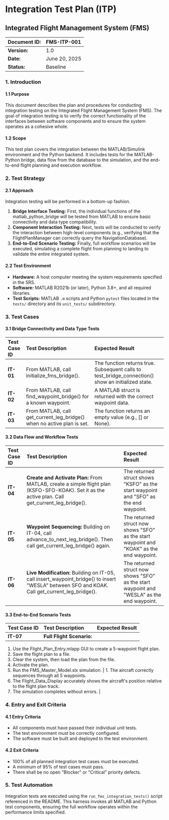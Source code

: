 # **Integration Test Plan (ITP)**

## **Integrated Flight Management System (FMS)**

| Document ID: | FMS-ITP-001 |
| :---- | :---- |
| **Version:** | 1.0 |
| **Date:** | June 20, 2025 |
| **Status:** | Baseline |

### **1\. Introduction**

#### **1.1 Purpose**

This document describes the plan and procedures for conducting integration testing on the Integrated Flight Management System (FMS). The goal of integration testing is to verify the correct functionality of the interfaces between software components and to ensure the system operates as a cohesive whole.

#### **1.2 Scope**

This test plan covers the integration between the MATLAB/Simulink environment and the Python backend. It includes tests for the MATLAB-Python bridge, data flow from the database to the simulation, and the end-to-end flight planning and execution workflow.

### **2\. Test Strategy**

#### **2.1 Approach**

Integration testing will be performed in a bottom-up fashion.

1. **Bridge Interface Testing:** First, the individual functions of the matlab\_python\_bridge will be tested from MATLAB to ensure basic connectivity and data type compatibility.  
2. **Component Interaction Testing:** Next, tests will be conducted to verify the interaction between high-level components (e.g., verifying that the FlightPlanManager can correctly query the NavigationDatabase).  
3. **End-to-End Scenario Testing:** Finally, full workflow scenarios will be executed, simulating a complete flight from planning to landing to validate the entire integrated system.

#### **2.2 Test Environment**

* **Hardware:** A host computer meeting the system requirements specified in the SRS.  
* **Software:** MATLAB R2021b (or later), Python 3.8+, and all required libraries.  
* **Test Scripts:** MATLAB `.m` scripts and Python `pytest` files located in the `tests/` directory and its `unit_tests/` subdirectory.

### **3\. Test Cases**

#### **3.1 Bridge Connectivity and Data Type Tests**

| Test Case ID | Test Description | Expected Result |
| :---- | :---- | :---- |
| **IT-01** | From MATLAB, call initialize\_fms\_bridge(). | The function returns true. Subsequent calls to test\_bridge\_connection() show an initialized state. |
| **IT-02** | From MATLAB, call find\_waypoint\_bridge() for a known waypoint. | A MATLAB struct is returned with the correct waypoint data. |
| **IT-03** | From MATLAB, call get\_current\_leg\_bridge() when no active plan is set. | The function returns an empty value (e.g., \[\] or None). |

#### **3.2 Data Flow and Workflow Tests**

| Test Case ID | Test Description | Expected Result |
| :---- | :---- | :---- |
| **IT-04** | **Create and Activate Plan:** From MATLAB, create a simple flight plan (KSFO-SFO-KOAK). Set it as the active plan. Call get\_current\_leg\_bridge(). | The returned struct shows "KSFO" as the start waypoint and "SFO" as the end waypoint. |
| **IT-05** | **Waypoint Sequencing:** Building on IT-04, call advance\_to\_next\_leg\_bridge(). Then call get\_current\_leg\_bridge() again. | The returned struct now shows "SFO" as the start waypoint and "KOAK" as the end waypoint. |
| **IT-06** | **Live Modification:** Building on IT-05, call insert\_waypoint\_bridge() to insert "WESLA" between SFO and KOAK. Call get\_current\_leg\_bridge(). | The returned struct now shows "SFO" as the start waypoint and "WESLA" as the end waypoint. |

#### **3.3 End-to-End Scenario Tests**

| Test Case ID | Test Description | Expected Result |
| :---- | :---- | :---- |
| **IT-07** | **Full Flight Scenario:** |  |

1. Use the Flight\_Plan\_Entry.mlapp GUI to create a 5-waypoint flight plan.  
2. Save the flight plan to a file.  
3. Clear the system, then load the plan from the file.  
4. Activate the plan.  
5. Run the FMS\_Master\_Model.slx simulation. | 1\. The aircraft correctly sequences through all 5 waypoints.  
6. The Flight\_Data\_Display accurately shows the aircraft's position relative to the flight plan track.  
7. The simulation completes without errors. |

### **4\. Entry and Exit Criteria**

#### **4.1 Entry Criteria**

* All components must have passed their individual unit tests.  
* The test environment must be correctly configured.  
* The software must be built and deployed to the test environment.

#### **4.2 Exit Criteria**

* 100% of all planned integration test cases must be executed.  
* A minimum of 95% of test cases must pass.  
* There shall be no open "Blocker" or "Critical" priority defects.
### **5. Test Automation**

Integration tests are executed using the `run_fms_integration_tests()` script referenced in the README. This harness invokes all MATLAB and Python test components, ensuring the full workflow operates within the performance limits specified.
